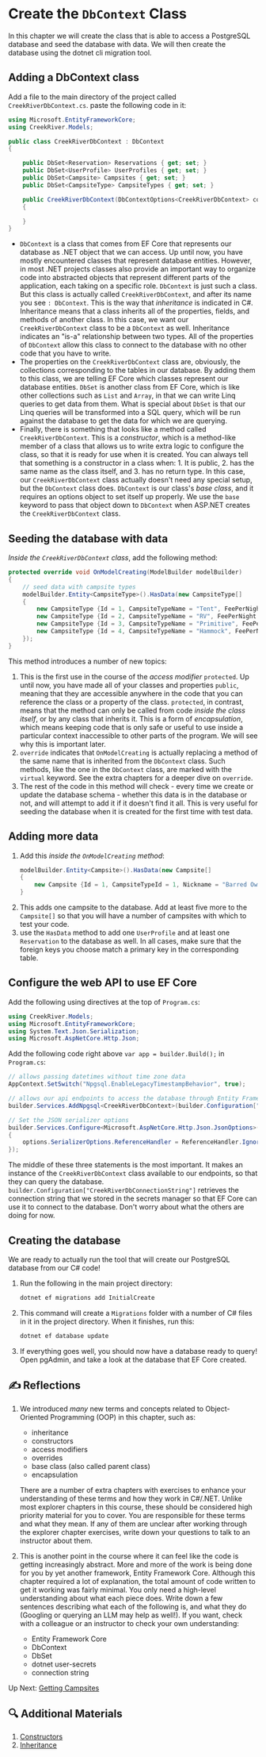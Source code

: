 # Create the `DbContext` Class
In this chapter we will create the class that is able to access a PostgreSQL database and seed the database with data. We will then create the database using the dotnet cli migration tool. 

## Adding a DbContext class
Add a file to the main directory of the project called `CreekRiverDbContext.cs`. paste the following code in it:
``` csharp
using Microsoft.EntityFrameworkCore;
using CreekRiver.Models;

public class CreekRiverDbContext : DbContext
{

    public DbSet<Reservation> Reservations { get; set; }
    public DbSet<UserProfile> UserProfiles { get; set; }
    public DbSet<Campsite> Campsites { get; set; }
    public DbSet<CampsiteType> CampsiteTypes { get; set; }

    public CreekRiverDbContext(DbContextOptions<CreekRiverDbContext> context) : base(context)
    {

    }
}
```
- `DbContext` is a class that comes from EF Core that represents our database as .NET object that we can access. Up until now, you have mostly encountered classes that represent database entities. However, in most .NET projects classes also provide an important way to organize code into abstracted objects that represent different parts of the application, each taking on a specific role. `DbContext` is just such a class. But this class is actually called `CreekRiverDbContext`, and after its name you see `: DbContext`. This is the way that _inheritance_ is indicated in C#. Inheritance means that a class inherits all of the properties, fields, and methods of another class. In this case, we want our `CreekRiverDbContext` class to be a `DbContext` as well. Inheritance indicates an "is-a" relationship between two types. All of the properties of `DbContext` allow this class to connect to the database with no other code that you have to write. 
- The properties on the `CreekRiverDbContext` class are, obviously, the collections corresponding to the tables in our database. By adding them to this class, we are telling EF Core which classes represent our database entities. `DbSet` is another class from EF Core, which is like other collections such as `List` and `Array`, in that we can write Linq queries to get data from them. What is special about `DbSet` is that our Linq queries will be transformed into a SQL query, which will be run against the database to get the data for which we are querying.  
- Finally, there is something that looks like a method called `CreekRiverDbContext`. This is a _constructor_, which is a method-like member of a class that allows us to write extra logic to configure the class, so that it is ready for use when it is created. You can always tell that something is a constructor in a class when: 1. It is public, 2. has the same name as the class itself, and 3. has no return type. In this case, our `CreekRiverDbContext` class actually doesn't need any special setup, but the `DbContext` class does. `DbContext` is our class's _base class_, and it requires an options object to set itself up properly. We use the `base` keyword to pass that object down to `DbContext` when ASP.NET creates the `CreekRiverDbContext` class. 

## Seeding the database with data
_Inside the `CreekRiverDbContext` class_, add the following method:
``` csharp
protected override void OnModelCreating(ModelBuilder modelBuilder)
{
    // seed data with campsite types
    modelBuilder.Entity<CampsiteType>().HasData(new CampsiteType[]
    {
        new CampsiteType {Id = 1, CampsiteTypeName = "Tent", FeePerNight = 15.99M, MaxReservationDays = 7},
        new CampsiteType {Id = 2, CampsiteTypeName = "RV", FeePerNight = 26.50M, MaxReservationDays = 14},
        new CampsiteType {Id = 3, CampsiteTypeName = "Primitive", FeePerNight = 10.00M, MaxReservationDays = 3},
        new CampsiteType {Id = 4, CampsiteTypeName = "Hammock", FeePerNight = 12M, MaxReservationDays = 7}
    });
}
```
This method introduces a number of new topics:

1. This is the first use in the course of the _access modifier_ `protected`. Up until now, you have made all of your classes and properties `public`, meaning that they are accessible anywhere in the code that you can reference the class or a property of the class. `protected`, in contrast, means that the method can only be called from code _inside the class itself_, or by any class that inherits it. This is a form of _encapsulation_, which means keeping code that is only safe or useful to use inside a particular context inaccessible to other parts of the program. We will see why this is important later. 
1. `override` indicates that `OnModelCreating` is actually replacing a method of the same name that is inherited from the `DbContext` class. Such methods, like the one in the `DbContext` class, are marked with the `virtual` keyword. See the extra chapters for a deeper dive on `override`. 
1. The rest of the code in this method will check - every time we create or update the database schema - whether this data is in the database or not, and will attempt to add it if it doesn't find it all. This is very useful for seeding the database when it is created for the first time with test data. 

## Adding more data

1. Add this _inside the `OnModelCreating` method_:
    ``` csharp
    modelBuilder.Entity<Campsite>().HasData(new Campsite[]
    {
        new Campsite {Id = 1, CampsiteTypeId = 1, Nickname = "Barred Owl", ImageUrl="https://tnstateparks.com/assets/images/content-images/campgrounds/249/colsp-area2-site73.jpg"},
    }
    ```
1. This adds one campsite to the database. Add at least five more to the `Campsite[]` so that you will have a number of campsites with which to test your code.
1. use the `HasData` method to add one `UserProfile` and at least one `Reservation` to the database as well. In all cases, make sure that the foreign keys you choose match a primary key in the corresponding table. 

## Configure the web API to use EF Core
Add the following using directives at the top of `Program.cs`:
``` csharp
using CreekRiver.Models;
using Microsoft.EntityFrameworkCore;
using System.Text.Json.Serialization;
using Microsoft.AspNetCore.Http.Json;
```

Add the following code right above `var app = builder.Build();` in `Program.cs`:
``` csharp
// allows passing datetimes without time zone data 
AppContext.SetSwitch("Npgsql.EnableLegacyTimestampBehavior", true);

// allows our api endpoints to access the database through Entity Framework Core
builder.Services.AddNpgsql<CreekRiverDbContext>(builder.Configuration["CreekRiverDbConnectionString"]);

// Set the JSON serializer options
builder.Services.Configure<Microsoft.AspNetCore.Http.Json.JsonOptions>(options =>
{
    options.SerializerOptions.ReferenceHandler = ReferenceHandler.IgnoreCycles;
});
```
The middle of these three statements is the most important. It makes an instance of the `CreekRiverDbContext` class available to our endpoints, so that they can query the database. `builder.Configuration["CreekRiverDbConnectionString"]` retrieves the connection string that we stored in the secrets manager so that EF Core can use it to connect to the database. Don't worry about what the others are doing for now. 

## Creating the database
We are ready to actually run the tool that will create our PostgreSQL database from our C# code!

1. Run the following in the main project directory:
    ``` bash
    dotnet ef migrations add InitialCreate
    ```
1. This command will create a `Migrations` folder with a number of C# files in it in the project directory. When it finishes, run this:
    ``` bash
    dotnet ef database update
    ```
1. If everything goes well, you should now have a database ready to query! Open pgAdmin, and take a look at the database that EF Core created.

## ✍️ Reflections
1. We introduced _many_ new terms and concepts related to Object-Oriented Programming (OOP) in this chapter, such as:
    - inheritance
    - constructors
    - access modifiers
    - overrides
    - base class (also called parent class)
    - encapsulation
    
    There are a number of extra chapters with exercises to enhance your understanding of these terms and how they work in C#/.NET. Unlike most explorer chapters in this course, these should be considered high priority material for you to cover. You are responsible for these terms and what they mean. If any of them are unclear after working through the explorer chapter exercises, write down your questions to talk to an instructor about them. 

1. This is another point in the course where it can feel like the code is getting increasingly abstract. More and more of the work is being done for you by yet another framework, Entity Framework Core. Although this chapter required a lot of explanation, the total amount of code written to get it working was fairly minimal.  You only need a high-level understanding about what each piece does. Write down a few sentences describing what each of the following is, and what they do (Googling or querying an LLM may help as well!). If you want, check with a colleague or an instructor to check your own understanding:
    - Entity Framework Core
    - DbContext
    - DbSet
    - dotnet user-secrets
    - connection string

Up Next: [Getting Campsites](./creek-river-get-campsites.md)

## 🔍 Additional Materials
1. [Constructors](https://learn.microsoft.com/en-us/dotnet/csharp/programming-guide/classes-and-structs/constructors?source=recommendations)
1. [Inheritance](https://learn.microsoft.com/en-us/dotnet/csharp/fundamentals/tutorials/inheritance)